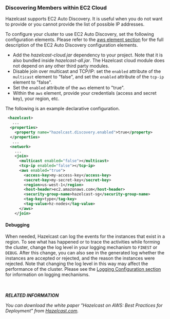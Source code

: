 
### Discovering Members within EC2 Cloud

Hazelcast supports EC2 Auto Discovery. It is useful when you do not want to provide or you cannot provide the list of possible IP addresses. 

To configure your cluster to use EC2 Auto Discovery, set the following configuration elements. Please refer to the [aws element section](#aws-element) for the full description of the EC2 Auto Discovery configuration elements.

- Add the *hazelcast-cloud.jar* dependency to your project. Note that it is also bundled inside *hazelcast-all.jar*. The Hazelcast cloud module does not depend on any other third party modules.
- Disable join over multicast and TCP/IP: set the `enabled` attribute of the `multicast` element to "false", and set the `enabled` attribute of the `tcp-ip` element to "false".
- Set the `enabled` attribute of the `aws` element to "true".
- Within the `aws` element, provide your credentials (access and secret key), your region, etc.

The following is an example declarative configuration.

```xml
 <hazelcast>
   ...
  <properties>
    <property name="hazelcast.discovery.enabled">true</property>
  </properties>
   ...
  <network>
    ...
    <join>
      <multicast enabled="false"></multicast>
      <tcp-ip enabled="false"></tcp-ip>
      <aws enabled="true">
        <access-key>my-access-key</access-key>
        <secret-key>my-secret-key</secret-key>
        <region>us-west-1</region>
        <host-header>ec2.amazonaws.com</host-header>
        <security-group-name>hazelcast-sg</security-group-name>
        <tag-key>type</tag-key>
        <tag-value>hz-nodes</tag-value>
      </aws>
    </join>
```  

#### Debugging

When needed, Hazelcast can log the events for the instances that exist in a region. To see what has happened or to trace the activities while forming the cluster, change the log level in your logging mechanism to `FINEST` or `DEBUG`. After this change, you can also see in the generated log whether the instances are accepted or rejected, and the reason the instances were rejected. Note that changing the log level in this way may affect the performance of the cluster. Please see the [Logging Configuration section](#logging-configuration) for information on logging mechanisms.

<br> </br>
***RELATED INFORMATION***

*You can download the white paper *"Hazelcast on AWS: Best Practices for Deployment"* from <a href="http://hazelcast.com/resources/hazelcast-on-aws-best-practices-for-deployment/" target="_blank">Hazelcast.com</a>.*
<br> </br>






